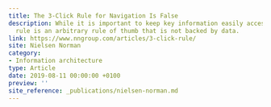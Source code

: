 ```yaml
---
title: The 3-Click Rule for Navigation Is False
description: While it is important to keep key information easily accessible, the 3-click
  rule is an arbitrary rule of thumb that is not backed by data.
link: https://www.nngroup.com/articles/3-click-rule/
site: Nielsen Norman
category:
- Information architecture
type: Article
date: 2019-08-11 00:00:00 +0100
preview: ''
site_reference: _publications/nielsen-norman.md
---
```

